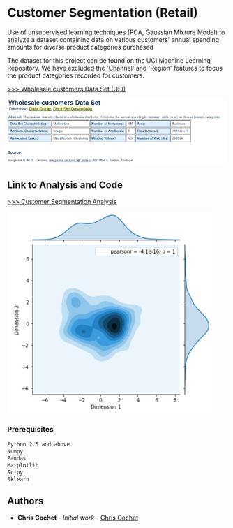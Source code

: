 # Customer Segmentation (Retail)

Use of unsupervised learning techniques (PCA, Gaussian Mixture Model) to analyze a dataset containing data on various customers' annual spending amounts for diverse product categories purchased

The dataset for this project can be found on the UCI Machine Learning Repository. We have excluded the 'Channel' and 'Region' features to focus the product categories recorded for customers.

[>>> Wholesale customers Data Set (USI)](https://archive.ics.uci.edu/ml/datasets/Wholesale+customers)

![Data Set Info](https://github.com/ChristopherCochet/Retail-Customer-Segmentation/blob/master/UCI%20Dataset%20Source.PNG)

## Link to Analysis and Code

[>>> Customer Segmentation Analysis](http://localhost:8890/notebooks/Portfolio/Retail%20Customer%20Segmentation/Retail-Customer-Segmentation/Retail_customer_segmentation_for_AB_testing.ipynb)

![Customer Clusters](https://github.com/ChristopherCochet/Retail-Customer-Segmentation/blob/master/Retail%20Customer%20Clusters.PNG)

### Prerequisites

```
Python 2.5 and above
Numpy
Pandas
Matplotlib
Scipy
Sklearn
```

## Authors

* **Chris Cochet** - *Initial work* - [Chris Cochet](https://github.com/ChristopherCochet)